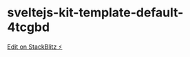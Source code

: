 # sveltejs-kit-template-default-4tcgbd

[Edit on StackBlitz ⚡️](https://stackblitz.com/edit/sveltejs-kit-template-default-4tcgbd)